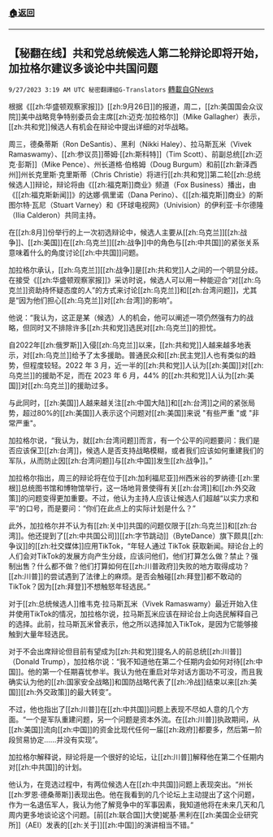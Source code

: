 ###  [:house:返回](README.md)
---


## 【秘翻在线】共和党总统候选人第二轮辩论即将开始，加拉格尔建议多谈论中共国问题
`9/27/2023 3:19 AM UTC 秘密翻譯組G-Translators` [轉載自GNews](https://gnews.org/articles/1745451)

根据《[[zh:华盛顿观察家报]]》[[zh:9月26日]]的报道，周二，[[zh:美国国会众议院]]美中战略竞争特别委员会主席[[zh:迈克·加拉格尔]]（Mike Gallagher）表示，[[zh:共和党]]候选人有机会在辩论中提出详细的对华战略。

周三，德桑蒂斯（Ron DeSantis）、黑利（Nikki Haley）、拉马斯瓦米（Vivek Ramaswamy）、[[zh:参议员]]蒂姆·[[zh:斯科特]]（Tim Scott）、前副总统[[zh:迈克·彭斯]]（Mike Pence）、州长道格·伯格姆（Doug Burgum）和前[[zh:新泽西州]]州长克里斯·克里斯蒂（Chris Christie）将进行[[zh:共和党]]第二轮[[zh:总统候选人]]辩论，辩论将由《[[zh:福克斯]]商业》频道（Fox Business）播出，由《[[zh:福克斯新闻]]》的达娜·佩里诺（Dana Perino）、《[[zh:福克斯]]商业》的斯图尔特·瓦尼（Stuart Varney）和《环球电视网》（Univision）的伊利亚·卡尔德隆（Ilia Calderon）共同主持。

在[[zh:8月]]份举行的上一次初选辩论中，候选人主要从[[zh:乌克兰]][[zh:战争]]、[[zh:美国]]在[[zh:乌克兰]][[zh:战争]]中的角色与[[zh:中共国]]的紧张关系意味着什么的角度讨论[[zh:中共国]]问题。

加拉格尔承认，[[zh:乌克兰]][[zh:战争]]是[[zh:共和党]]人之间的一个明显分歧。在接受《[[zh:华盛顿观察家报]]》采访时说，候选人可以用一种能迎合“对[[zh:乌克兰]]资助持怀疑态度的人”的方式来讨论[[zh:乌克兰]]和[[zh:台湾问题]]，尤其是“因为他们担心[[zh:乌克兰]]对[[zh:台湾]]的影响”。

他说：“我认为，这正是某（候选）人的机会，他可以阐述一项仍然强有力的战略，但同时又不排除许多[[zh:共和党]]选民对[[zh:乌克兰]]的担忧。

自2022年[[zh:俄罗斯]]入侵[[zh:乌克兰]]以来，[[zh:共和党]]人越来越多地表示，对[[zh:乌克兰]]给予了太多援助。普通民众和[[zh:民主党]]人也有类似的趋势，但程度较轻。2022 年 3 月，近一半的[[zh:共和党]]人认为[[zh:美国]]对[[zh:乌克兰]]的援助不足，而在 2023 年 6 月，44% 的[[zh:共和党]]人认为[[zh:美国]]对[[zh:乌克兰]]的援助过多。

与此同时，[[zh:美国]]人越来越关注[[zh:中国大陆]]和[[zh:台湾]]之间的紧张局势，超过80%的[[zh:美国]]人表示这个问题对[[zh:美国]]来说 "有些严重 "或 "非常严重"。

加拉格尔说，“我认为，就[[zh:台湾问题]]而言，有一个公平的问题要问：我们是否应该保卫[[zh:台湾]]，候选人是否支持战略模糊，或者我们应该如何重建我们的军队，从而防止因[[zh:台湾问题]]与[[zh:中国]]发生[[zh:战争]]。”

加拉格尔指出，周三的辩论将在位于[[zh:加利福尼亚]]州西米谷的罗纳德·[[zh:里根]]总统图书馆和博物馆举行，这一场地背景使得有关[[zh:台湾]]和[[zh:外交政策]]的问题变得更加重要。不过，他认为主持人应该让候选人们超越“以实力求和平”的口号，而是要问：“你们在此点上的实际计划是什么？”

此外，加拉格尔并不认为有[[zh:关中]]共国的问题仅限于[[zh:乌克兰]]和[[zh:台湾]]。他还提到了[[zh:中共国公司]][[zh:字节跳动]]（ByteDance）旗下颇具[[zh:争议]]的[[zh:社交媒体]]应用TikTok，“年轻人通过 TikTok 获取新闻。辩论台上的人们会对TikTok的发展方向产生分歧，应该问他们，他们打算怎么做？禁止？强制出售？什么都不做？他们打算如何在[[zh:川普政府]]失败的地方取得成功？[[zh:川普]]的尝试遇到了法律上的麻烦。是否会触碰[[zh:拜登]]都不敢动的TikTok？因为[[zh:拜登]]不想触怒年轻选民。”

对于[[zh:总统候选人]]维韦克·拉马斯瓦米（Vivek Ramaswamy）最近开始入住并使用TikTok的情况，加拉格尔说，拉马斯瓦米应该在辩论台上向选民解释自己的选择。此前，拉马斯瓦米曾表示，他之所以选择加入TikTok，是因为它能够接触到大量年轻选民。

对于不会出席辩论但目前有望成为[[zh:共和党]]提名人的前总统[[zh:川普]]（Donald Trump），加拉格尔说：“我不知道他在第二个任期内会如何对待[[zh:中国]]。他的第一个任期喜忧参半。我认为他在重启对华对话方面功不可没，而且我确实认为他的[[zh:国家安全战略]]和国防战略代表了[[zh:冷战]]结束以来[[zh:美国]][[zh:外交政策]]的最大转变”。

不过，他也指出了[[zh:川普]]在[[zh:中共国]]问题上表现不尽如人意的几个方面。“一个是军队重建问题，另一个问题是资本外流。在[[zh:川普]]执政期间，从[[zh:美国]]流向[[zh:中国]]的资金比现代任何一届[[zh:政府]]都要多，然后第一阶段贸易协定......并没有实现”。

加拉格尔解释说，辩论将是一个很好的论坛，让[[zh:川普]]解释他在第二个任期内对[[zh:中共国]]的计划。

他认为，在竞选过程中，有两位候选人在[[zh:中共国]]问题上表现突出。“州长[[zh:罗恩·德桑蒂斯]]表现出色。他在我看到的几个论坛上主动提出了这个问题，作为一名退伍军人，我认为他了解竞争中的军事因素，我知道他将在未来几天和几周内更多地谈论这个问题。\[前[[zh:联合国]]大使\]妮基·黑利在[[zh:美国企业研究所]]（AEI）发表的[[zh:关于]][[zh:中国]]的演讲相当不错。”

